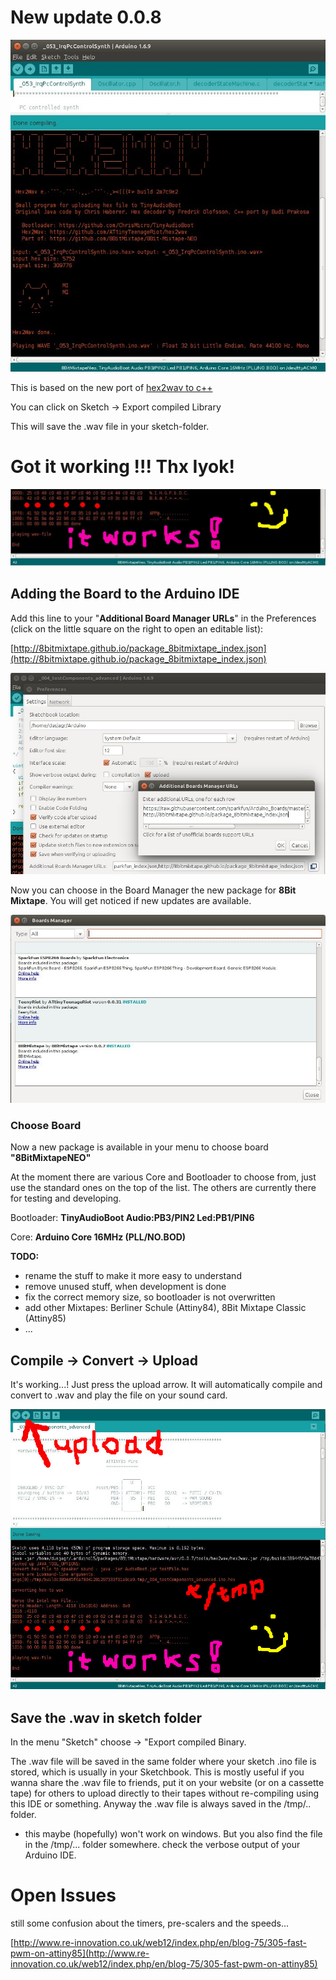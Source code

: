 # New update 0.0.8

![](images/photos/hex2wav_IDE_integrated_ascii.jpg)

This is based on the new port of [hex2wav to c++](https://github.com/8BitMixtape/8Bit-Mixtape-NEO/wiki/3_4-Hex2Wav)

You can click on Sketch -> Export compiled Library

This will save the .wav file in your sketch-folder.

# Got it working !!! Thx Iyok!

![](images/instructions/hex2wav_IDE_integration_working_sn.jpg)

## Adding the Board to the Arduino IDE

Add this line to your "**Additional Board Manager URLs**" in the Preferences \(click on the little square on the right to open an editable list\):

[http://8bitmixtape.github.io/package_8bitmixtape_index.json](http://8bitmixtape.github.io/package_8bitmixtape_index.json)

![](images/instructions/8BitMixtapePackage_add.jpg)

Now you can choose in the Board Manager the new package for **8Bit Mixtape**. You will get noticed if new updates are available.

![](images/instructions/8BitMixtapePackage_BoardManageer.jpg)

### Choose Board

Now a new package is available in your menu to choose board **"8BitMixtapeNEO"**

At the moment there are various Core and Bootloader to choose from, just use the standard ones on the top of the list. The others are currently there for testing and developing.

Bootloader: **TinyAudioBoot Audio:PB3/PIN2 Led:PB1/PIN6**

Core: **Arduino Core 16MHz \(PLL/NO.BOD\)**

**TODO:**

* rename the stuff to make it more easy to understand
* remove unused stuff, when development is done
* fix the correct memory size, so bootloader is not overwritten
* add other Mixtapes: Berliner Schule \(Attiny84\), 8Bit Mixtape Classic \(Attiny85\)
* ...

## Compile -&gt; Convert -&gt; Upload

It's working...! Just press the upload arrow. It will automatically compile and convert to .wav and play the file on your sound card.

![](images/instructions/hex2wav_IDE_integration_working.jpg)

## Save the .wav in sketch folder

In the menu "Sketch" choose -&gt; "Export compiled Binary.

The .wav file will be saved in the same folder where your sketch .ino file is stored, which is usually in your Sketchbook. This is mostly useful if you wanna share the .wav file to friends, put it on your website \(or on a cassette tape\) for others to upload directly to their tapes without re-compiling using this IDE or something. Anyway the .wav file is always saved in the /tmp/.. folder.

* this maybe \(hopefully\) won't work on windows. But you also find the file in the /tmp/... folder somewhere. check the verbose output of your Arduino IDE.

# Open Issues

still some confusion about the timers, pre-scalers and the speeds...

[http://www.re-innovation.co.uk/web12/index.php/en/blog-75/305-fast-pwm-on-attiny85](http://www.re-innovation.co.uk/web12/index.php/en/blog-75/305-fast-pwm-on-attiny85)

